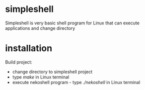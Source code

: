 # simpleshell
Simpleshell is very basic shell program for Linux that can execute applications and change directory
# installation
Build project:
* change directory to simpleshell project
* type *make* in Linux terminal
* execute nekoshell program - type *./nekoshell* in Linux terminal
